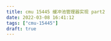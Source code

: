 ```yaml
---
title: cmu 15445 缓冲池管理器实现 part2
date: 2022-03-08 16:41:12
tags: ["cmu-15445"]
draft: true
---
```



